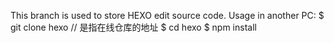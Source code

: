 This branch is used to store HEXO edit source code.
Usage in another PC:
    $ git clone <server> hexo //<server> 是指在线仓库的地址
    $ cd hexo 
    $ npm install
